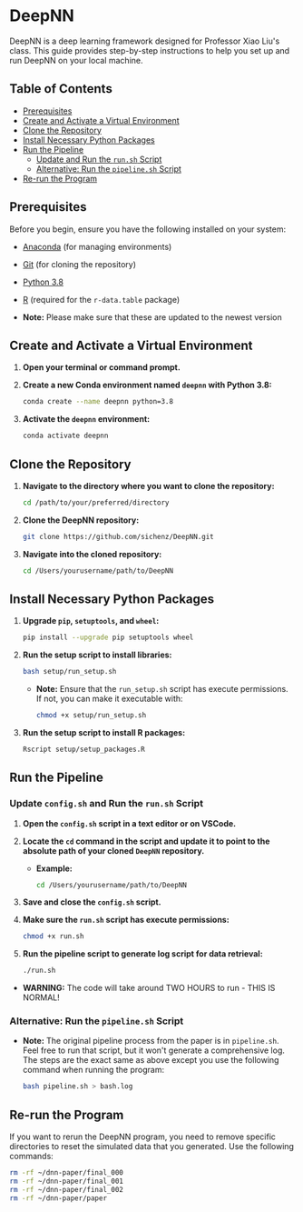 # DeepNN

DeepNN is a deep learning framework designed for Professor Xiao Liu's class. This guide provides step-by-step instructions to help you set up and run DeepNN on your local machine.

## Table of Contents

- [Prerequisites](#prerequisites)
- [Create and Activate a Virtual Environment](#create-and-activate-a-virtual-environment)
- [Clone the Repository](#clone-the-repository)
- [Install Necessary Python Packages](#install-necessary-python-packages)
- [Run the Pipeline](#run-the-pipeline)
  - [Update and Run the `run.sh` Script](#update-and-run-the-runsh-script)
  - [Alternative: Run the `pipeline.sh` Script](#alternative-run-the-pipelinesh-script)
- [Re-run the Program](#re-run-the-program)

## Prerequisites

Before you begin, ensure you have the following installed on your system:

- [Anaconda](https://www.anaconda.com/products/distribution) (for managing environments)
- [Git](https://git-scm.com/downloads) (for cloning the repository)
- [Python 3.8](https://www.python.org/downloads/release/python-380/)
- [R](https://www.r-project.org/) (required for the `r-data.table` package)

- **Note:** Please make sure that these are updated to the newest version

## Create and Activate a Virtual Environment

1. **Open your terminal or command prompt.**

2. **Create a new Conda environment named `deepnn` with Python 3.8:**

   ```bash
   conda create --name deepnn python=3.8
   ```

3. **Activate the `deepnn` environment:**

   ```bash
   conda activate deepnn
   ```

## Clone the Repository

1. **Navigate to the directory where you want to clone the repository:**

   ```bash
   cd /path/to/your/preferred/directory
   ```

2. **Clone the DeepNN repository:**

   ```bash
   git clone https://github.com/sichenz/DeepNN.git
   ```

3. **Navigate into the cloned repository:**

   ```bash
   cd /Users/yourusername/path/to/DeepNN
   ```

## Install Necessary Python Packages

1. **Upgrade `pip`, `setuptools`, and `wheel`:**

   ```bash
   pip install --upgrade pip setuptools wheel
   ```

2. **Run the setup script to install libraries:**

   ```bash
   bash setup/run_setup.sh
   ```

   - **Note:** Ensure that the `run_setup.sh` script has execute permissions. If not, you can make it executable with:

     ```bash
     chmod +x setup/run_setup.sh
     ```

3. **Run the setup script to install R packages:**

   ```bash
   Rscript setup/setup_packages.R
   ```

## Run the Pipeline

### Update `config.sh` and Run the `run.sh` Script

1. **Open the `config.sh` script in a text editor or on VSCode.**

2. **Locate the `cd` command in the script and update it to point to the absolute path of your cloned `DeepNN` repository.**

   - **Example:**

     ```bash
     cd /Users/yourusername/path/to/DeepNN
     ```

3. **Save and close the `config.sh` script.**

4. **Make sure the `run.sh` script has execute permissions:**

   ```bash
   chmod +x run.sh
   ```

5. **Run the pipeline script to generate log script for data retrieval:**

   ```bash
   ./run.sh
   ```

  - **WARNING:** The code will take around TWO HOURS to run - THIS IS NORMAL!

### Alternative: Run the `pipeline.sh` Script

- **Note:** The original pipeline process from the paper is in `pipeline.sh`. Feel free to run that script, but it won't generate a comprehensive log. The steps are the exact same as above except you use the following command when running the program:

  ```bash
  bash pipeline.sh > bash.log
  ```

## Re-run the Program

If you want to rerun the DeepNN program, you need to remove specific directories to reset the simulated data that you generated. Use the following commands:

```bash
rm -rf ~/dnn-paper/final_000
rm -rf ~/dnn-paper/final_001
rm -rf ~/dnn-paper/final_002
rm -rf ~/dnn-paper/paper
```